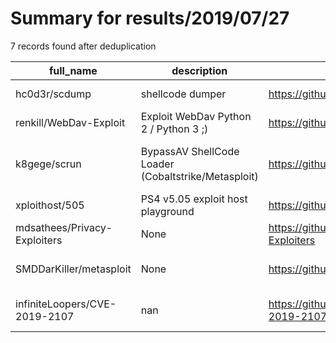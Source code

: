 
# Summary for results/2019/07/27
    
7 records found after deduplication

| full_name | description | html_url | matched_list | matched_count | pushed_at | size | stargazers_count | language | forks_count | vul_ids |
|-------------------------------|-----------------------------------------------------|--------------------------------------------------|-----------------------------------------------|-----------------|---------------------------|--------|--------------------|------------|---------------|-------------------|
| hc0d3r/scdump | shellcode dumper | https://github.com/hc0d3r/scdump | ['shellcode'] | 1 | 2019-07-27 10:52:53+00:00 | 67 | 13 | C | 7 | [] |
| renkill/WebDav-Exploit | Exploit WebDav Python 2 / Python 3 ;) | https://github.com/renkill/WebDav-Exploit | ['exploit'] | 1 | 2019-07-27 07:08:33+00:00 | 22 | 1 | Python | 1 | [] |
| k8gege/scrun | BypassAV ShellCode Loader (Cobaltstrike/Metasploit) | https://github.com/k8gege/scrun | ['metasploit module OR payload', 'shellcode'] | 2 | 2019-07-27 07:10:08+00:00 | 7720 | 161 | Python | 71 | [] |
| xploithost/505 | PS4 v5.05 exploit host playground | https://github.com/xploithost/505 | ['exploit'] | 1 | 2019-07-27 07:38:48+00:00 | 2810 | 1 | HTML | 1 | [] |
| mdsathees/Privacy-Exploiters | None | https://github.com/mdsathees/Privacy-Exploiters | ['exploit'] | 1 | 2019-07-27 09:17:39+00:00 | 12 | 0 | Python | 0 | [] |
| SMDDarKiller/metasploit | None | https://github.com/SMDDarKiller/metasploit | ['metasploit module OR payload'] | 1 | 2019-07-27 14:53:22+00:00 | 4 | 0 | Shell | 0 | [] |
| infiniteLoopers/CVE-2019-2107 | nan | https://github.com/infiniteLoopers/CVE-2019-2107 | ['cve-2'] | 1 | 2019-07-27 19:06:11+00:00 | 250 | 4 | nan | 3 | ['CVE-2019-2107'] |
